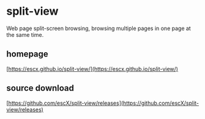 # split-view
Web page split-screen browsing, browsing multiple pages in one page at the same time.

## homepage
[https://escx.github.io/split-view/](https://escx.github.io/split-view/)

## source download
[https://github.com/escX/split-view/releases](https://github.com/escX/split-view/releases)
